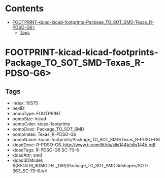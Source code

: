 



Contents
========

* [FOOTPRINT-kicad-kicad-footprints-Package_TO_SOT_SMD-Texas_R-PDSO-G6>](#footprint-kicad-kicad-footprints-package_to_sot_smd-texas_r-pdso-g6)
	* [Tags](#tags)

# FOOTPRINT-kicad-kicad-footprints-Package_TO_SOT_SMD-Texas_R-PDSO-G6>

## Tags

- index: 10575
- hexID: 
- oompType: FOOTPRINT
- oompSize: kicad
- oompColor: kicad-footprints
- oompDesc: Package_TO_SOT_SMD
- oompIndex: Texas_R-PDSO-G6
- oompName: kicad-footprints/Package_TO_SOT_SMD/Texas_R-PDSO-G6
- kicadDesc: R-PDSO-G6, http://www.ti.com/lit/ds/slis144b/slis144b.pdf
- kicadTags: R-PDSO-G6 SC-70-6
- kicadAttr: smd
- kicad3DModel: ${KICAD6_3DMODEL_DIR}/Package_TO_SOT_SMD.3dshapes/SOT-363_SC-70-6.wrl
